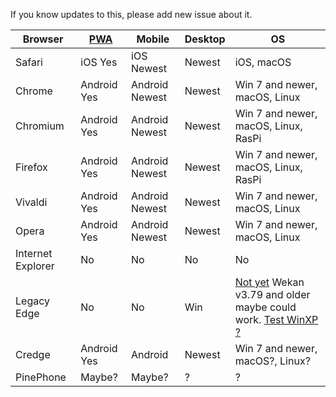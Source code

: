 If you know updates to this, please add new issue about it.

Browser | [PWA](https://github.com/wekan/wekan/wiki/PWA) | Mobile | Desktop | OS
------- | ----| ------ | ------- | -------
Safari | iOS Yes | iOS Newest | Newest | iOS, macOS
Chrome | Android Yes | Android Newest | Newest | Win 7 and newer, macOS, Linux
Chromium | Android Yes | Android Newest | Newest | Win 7 and newer, macOS, Linux, RasPi
Firefox | Android Yes | Android Newest | Newest | Win 7 and newer, macOS, Linux, RasPi
Vivaldi | Android Yes | Android Newest | Newest | Win 7 and newer, macOS, Linux
Opera | Android Yes | Android Newest | Newest | Win 7 and newer, macOS, Linux
Internet Explorer | No | No | No | No | No
Legacy Edge | No | No | Win | [Not yet](https://github.com/wekan/wekan/issues/3125) Wekan v3.79 and older maybe could work. [Test WinXP ?](https://github.com/wekan/wekan/issues/3132)
Credge | Android Yes | Android | Newest | Win 7 and newer, macOS?, Linux?
PinePhone | Maybe? | Maybe? | ? | ?
